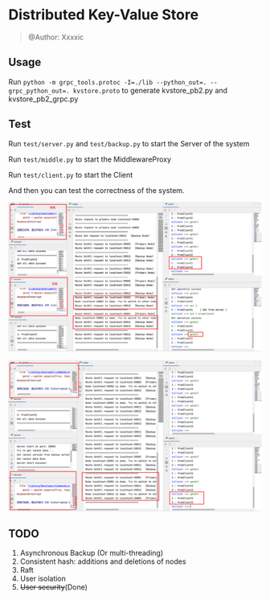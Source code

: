 # Distributed Key-Value Store

> @Author: Xxxxic

## Usage
 
Run ` python -m grpc_tools.protoc -I=./lib --python_out=. --grpc_python_out=. kvstore.proto
` to generate kvstore_pb2.py and kvstore_pb2_grpc.py

## Test

Run `test/server.py` and `test/backup.py` to start the Server of the system

Run `test/middle.py` to start the MiddlewareProxy

Run `test/client.py` to start the Client

And then you can test the correctness of the system.

![](./assets/image1.png)

![](./assets/image2.png)

##  TODO 
1. Asynchronous Backup (Or multi-threading)
2. Consistent hash: additions and deletions of nodes
2. Raft
4. User isolation
5. ~~User security~~(Done)
